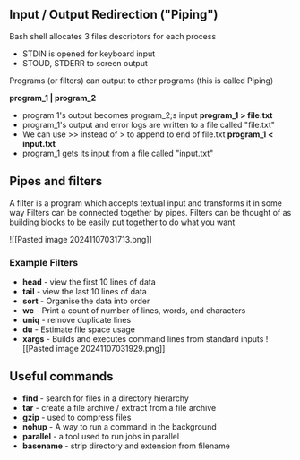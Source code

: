 ## Input / Output Redirection ("Piping")
Bash shell allocates 3 files descriptors for each process
- STDIN is opened for keyboard input
- STOUD, STDERR to screen output

Programs (or filters) can output to other programs (this is called Piping)

**program_1 | program_2**
- program 1's output becomes program_2;s input
**program_1 > file.txt**
- program_1's output and error logs are written to a file called "file.txt"
- We can use >> instead of > to append to end of file.txt
**program_1 < input.txt**
- program_1 gets its input from a file called "input.txt"

## Pipes and filters
A filter is a program which accepts textual input and transforms it in some way
Filters can be connected together by pipes.
Filters can be thought of as building blocks to be easily put together to do what you want

![[Pasted image 20241107031713.png]]

### Example Filters
- **head** - view the first 10 lines of data
- **tail** - view the last 10 lines of data
- **sort** - Organise the data into order
- **wc** - Print a count of number of lines, words, and characters
- **uniq** - remove duplicate lines
- **du** - Estimate file space usage
- **xargs** - Builds and executes command lines from standard inputs
![[Pasted image 20241107031929.png]]
## Useful commands
- **find** - search for files in a directory hierarchy
- **tar** - create a file archive / extract from a file archive
- **gzip** - used to compress files
- **nohup** - A way to run a command in the background
- **parallel** - a tool used to run jobs in parallel
- **basename** - strip directory and extension from filename